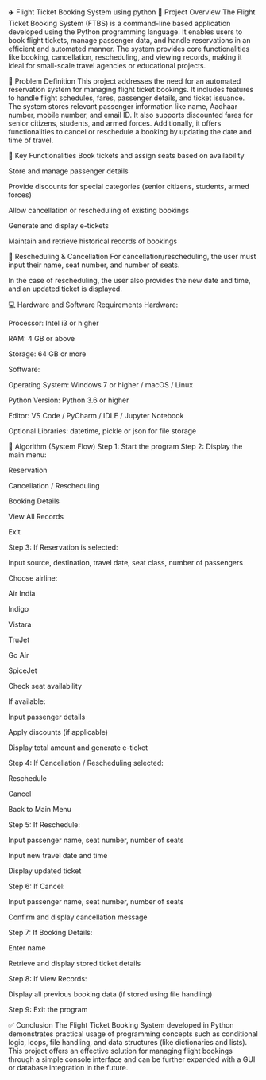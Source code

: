 ✈️ Flight Ticket Booking System using python
🔹 Project Overview
The Flight Ticket Booking System (FTBS) is a command-line based application developed using the Python programming language. It enables users to book flight tickets, manage passenger data, and handle reservations in an efficient and automated manner. The system provides core functionalities like booking, cancellation, rescheduling, and viewing records, making it ideal for small-scale travel agencies or educational projects.

🔹 Problem Definition
This project addresses the need for an automated reservation system for managing flight ticket bookings. It includes features to handle flight schedules, fares, passenger details, and ticket issuance. The system stores relevant passenger information like name, Aadhaar number, mobile number, and email ID. It also supports discounted fares for senior citizens, students, and armed forces. Additionally, it offers functionalities to cancel or reschedule a booking by updating the date and time of travel.

🔹 Key Functionalities
Book tickets and assign seats based on availability

Store and manage passenger details

Provide discounts for special categories (senior citizens, students, armed forces)

Allow cancellation or rescheduling of existing bookings

Generate and display e-tickets

Maintain and retrieve historical records of bookings

🔹 Rescheduling & Cancellation
For cancellation/rescheduling, the user must input their name, seat number, and number of seats.

In the case of rescheduling, the user also provides the new date and time, and an updated ticket is displayed.

💻 Hardware and Software Requirements
Hardware:

Processor: Intel i3 or higher

RAM: 4 GB or above

Storage: 64 GB or more

Software:

Operating System: Windows 7 or higher / macOS / Linux

Python Version: Python 3.6 or higher

Editor: VS Code / PyCharm / IDLE / Jupyter Notebook

Optional Libraries: datetime, pickle or json for file storage

🔁 Algorithm (System Flow)
Step 1: Start the program
Step 2: Display the main menu:

Reservation

Cancellation / Rescheduling

Booking Details

View All Records

Exit

Step 3: If Reservation is selected:

Input source, destination, travel date, seat class, number of passengers

Choose airline:

Air India

Indigo

Vistara

TruJet

Go Air

SpiceJet

Check seat availability

If available:

Input passenger details

Apply discounts (if applicable)

Display total amount and generate e-ticket

Step 4: If Cancellation / Rescheduling selected:

Reschedule

Cancel

Back to Main Menu

Step 5: If Reschedule:

Input passenger name, seat number, number of seats

Input new travel date and time

Display updated ticket

Step 6: If Cancel:

Input passenger name, seat number, number of seats

Confirm and display cancellation message

Step 7: If Booking Details:

Enter name

Retrieve and display stored ticket details

Step 8: If View Records:

Display all previous booking data (if stored using file handling)

Step 9: Exit the program

✅ Conclusion
The Flight Ticket Booking System developed in Python demonstrates practical usage of programming concepts such as conditional logic, loops, file handling, and data structures (like dictionaries and lists). This project offers an effective solution for managing flight bookings through a simple console interface and can be further expanded with a GUI or database integration in the future.

